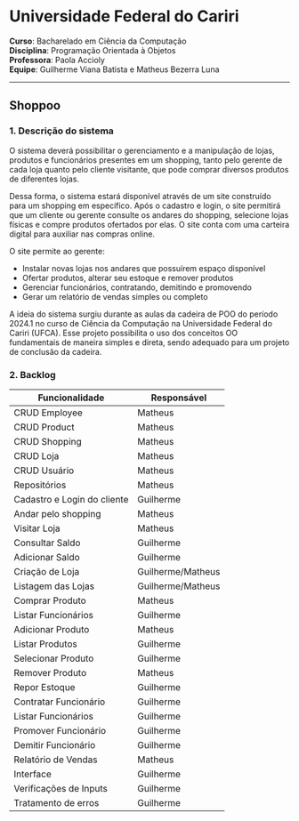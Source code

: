 # Universidade Federal do Cariri
**Curso**: Bacharelado em Ciência da Computação  
**Disciplina**: Programação Orientada à Objetos  
**Professora**: Paola Accioly  
**Equipe**: Guilherme Viana Batista e Matheus Bezerra Luna  

---

## Shoppoo

### 1. Descrição do sistema
O sistema deverá possibilitar o gerenciamento e a manipulação de lojas, produtos e funcionários presentes em um shopping, tanto pelo gerente de cada loja quanto pelo cliente visitante, que pode comprar diversos produtos de diferentes lojas.

Dessa forma, o sistema estará disponível através de um site construído para um shopping em específico. Após o cadastro e login, o site permitirá que um cliente ou gerente consulte os andares do shopping, selecione lojas físicas e compre produtos ofertados por elas. O site conta com uma carteira digital para auxiliar nas compras online. 

O site permite ao gerente:
- Instalar novas lojas nos andares que possuírem espaço disponível
- Ofertar produtos, alterar seu estoque e remover produtos
- Gerenciar funcionários, contratando, demitindo e promovendo
- Gerar um relatório de vendas simples ou completo

A ideia do sistema surgiu durante as aulas da cadeira de POO do período 2024.1 no curso de Ciência da Computação na Universidade Federal do Cariri (UFCA). Esse projeto possibilita o uso dos conceitos OO fundamentais de maneira simples e direta, sendo adequado para um projeto de conclusão da cadeira.

### 2. Backlog

| Funcionalidade               | Responsável            |
|------------------------------|------------------------|
| CRUD Employee                | Matheus               |
| CRUD Product                 | Matheus               |
| CRUD Shopping                | Matheus               |
| CRUD Loja                    | Matheus               |
| CRUD Usuário                 | Matheus               |
| Repositórios                 | Matheus               |
| Cadastro e Login do cliente  | Guilherme             |
| Andar pelo shopping          | Matheus               |
| Visitar Loja                 | Matheus               |
| Consultar Saldo              | Guilherme             |
| Adicionar Saldo              | Guilherme             |
| Criação de Loja              | Guilherme/Matheus     |
| Listagem das Lojas           | Guilherme/Matheus     |
| Comprar Produto              | Matheus               |
| Listar Funcionários          | Guilherme             |
| Adicionar Produto            | Matheus               |
| Listar Produtos              | Guilherme             |
| Selecionar Produto           | Guilherme             |
| Remover Produto              | Matheus               |
| Repor Estoque                | Guilherme             |
| Contratar Funcionário        | Guilherme             |
| Listar Funcionários          | Guilherme             |
| Promover Funcionário         | Guilherme             |
| Demitir Funcionário          | Guilherme             |
| Relatório de Vendas          | Matheus               |
| Interface                    | Guilherme             |
| Verificações de Inputs       | Guilherme             |
| Tratamento de erros          | Guilherme             |
